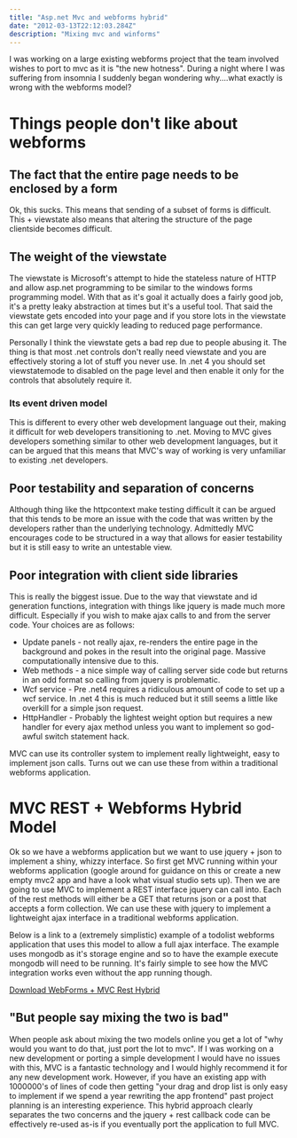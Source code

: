 ```yaml
---
title: "Asp.net Mvc and webforms hybrid"
date: "2012-03-13T22:12:03.284Z"
description: "Mixing mvc and winforms"
---
```


I was working on a large existing webforms project that the team involved wishes to port to mvc as it is "the new hotness". During a night where I was suffering from insomnia I suddenly began wondering why….what exactly is wrong with the webforms model?

# Things people don't like about webforms

## The fact that the entire page needs to be enclosed by a form

Ok, this sucks. This means that sending of a subset of forms is difficult.
This + viewstate also means that altering the structure of the page clientside becomes difficult.

## The weight of the viewstate

The viewstate is Microsoft's attempt to hide the stateless nature of HTTP and allow asp.net programming to be similar to the windows forms programming model. With that as it's goal it actually does a fairly good job, it's a pretty leaky abstraction at times but it's a useful tool. That said the viewstate gets encoded into your page and if you store lots in the viewstate this can get large very quickly leading to reduced page performance.

Personally I think the viewstate gets a bad rep due to people abusing it. The thing is that most .net controls don't really need viewstate and you are effectively storing a lot of stuff you never use. In .net 4 you should set viewstatemode to disabled on the page level and then enable it only for the controls that absolutely require it.

### Its event driven model

This is different to every other web development language out their, making it difficult for web developers transitioning to .net. Moving to MVC gives developers something similar to other web development languages, but it can be argued that this means that MVC's way of working is very unfamiliar to
existing .net developers.

## Poor testability and separation of concerns

Although thing like the httpcontext make testing difficult it can be argued that this tends to be more an issue with the code that was written by the developers rather than the underlying technology. Admittedly MVC encourages code to be structured in a way that allows for easier testability but it is still easy to write an untestable view.

## Poor integration with client side libraries

This is really the biggest issue. Due to the way that viewstate and id generation functions, integration with things like jquery is made much more difficult. Especially if you wish to make ajax calls to and from the server code. Your choices are as follows:

- Update panels - not really ajax, re-renders the entire page in the background and pokes in the result into the original page. Massive computationally intensive due to this.
- Web methods - a nice simple way of calling server side code but returns in an odd format so calling from jquery is problematic.
- Wcf service - Pre .net4 requires a ridiculous amount of code to set up a wcf service. In .net 4 this is much reduced but it still seems a little like overkill for a simple json request.
- HttpHandler - Probably the lightest weight option but requires a new handler for every ajax method unless you want to implement so god-awful switch statement hack.

MVC can use its controller system to implement really lightweight, easy to implement json calls. Turns out we can use these from within a traditional webforms application.

# MVC REST + Webforms Hybrid Model

Ok so we have a webforms application but we want to use jquery + json to implement a shiny, whizzy interface. So first get MVC running within your webforms application (google around for guidance on this or create a new empty mvc2 app and have a look what visual studio sets up). Then we are going to use MVC to implement a REST interface jquery can call into. Each of the rest methods will either be a GET that returns json or a post that accepts a form
collection. We can use these with jquery to implement a lightweight ajax interface in a traditional webforms application.

Below is a link to a (extremely simplistic) example of a todolist webforms application that uses this model to allow a full ajax interface. The example uses mongodb as it's storage engine and so to have the example execute mongodb will need to be running. It's fairly simple to see how the MVC integration works even without the app running though.

[Download WebForms + MVC Rest
Hybrid](http://www.mediafire.com/?7e740u025i5eajw)

## "But people say mixing the two is bad"

When people ask about mixing the two models online you get a lot of "why would you want to do that, just port the lot to mvc". If I was working on a new development or porting a simple development I would have no issues with this, MVC is a fantastic technology and I would highly recommend it for any new development work. However, if you have an existing app with 1000000's of lines of code then getting "your drag and drop list is only easy to implement if we spend a year rewriting the app frontend" past project planning is an
interesting experience. This hybrid approach clearly separates the two concerns and the jquery + rest callback code can be effectively re-used as-is if you eventually port the application to full MVC.
